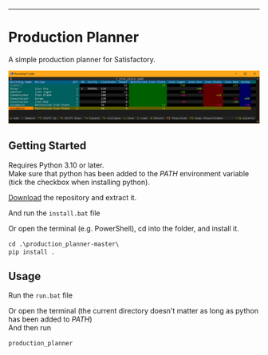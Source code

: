 ---
# Production Planner

A simple production planner for Satisfactory.

![](data/production_planner-readme.png?)

## Getting Started

Requires Python 3.10 or later.\
Make sure that python has been added to the *PATH* environment variable (tick the checkbox when installing python).

[Download](https://github.com/mitaa/production_planner/archive/refs/heads/master.zip) the repository and extract it.

And run the `install.bat` file

Or open the terminal (e.g. PowerShell), cd into the folder, and install it.

```
cd .\production_planner-master\
pip install .
```

## Usage
Run the `run.bat` file

Or open the terminal (the current directory doesn't matter as long as python has been added to *PATH*)\
And then run

```
production_planner
```
